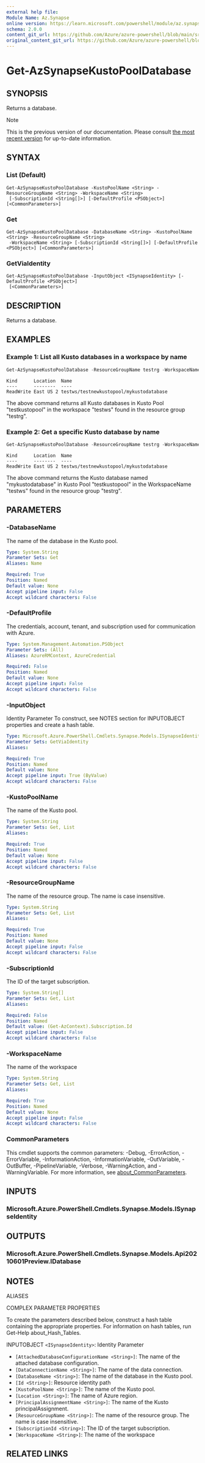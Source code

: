 ```yaml
---
external help file:
Module Name: Az.Synapse
online version: https://learn.microsoft.com/powershell/module/az.synapse/get-azsynapsekustopooldatabase
schema: 2.0.0
content_git_url: https://github.com/Azure/azure-powershell/blob/main/src/Synapse/Synapse/help/Get-AzSynapseKustoPoolDatabase.md
original_content_git_url: https://github.com/Azure/azure-powershell/blob/main/src/Synapse/Synapse/help/Get-AzSynapseKustoPoolDatabase.md
---
```


# Get-AzSynapseKustoPoolDatabase

## SYNOPSIS
Returns a database.

> [!NOTE]
>This is the previous version of our documentation. Please consult [the most recent version](/powershell/module/az.synapse/get-azsynapsekustopooldatabase) for up-to-date information.

## SYNTAX

### List (Default)
```
Get-AzSynapseKustoPoolDatabase -KustoPoolName <String> -ResourceGroupName <String> -WorkspaceName <String>
 [-SubscriptionId <String[]>] [-DefaultProfile <PSObject>] [<CommonParameters>]
```

### Get
```
Get-AzSynapseKustoPoolDatabase -DatabaseName <String> -KustoPoolName <String> -ResourceGroupName <String>
 -WorkspaceName <String> [-SubscriptionId <String[]>] [-DefaultProfile <PSObject>] [<CommonParameters>]
```

### GetViaIdentity
```
Get-AzSynapseKustoPoolDatabase -InputObject <ISynapseIdentity> [-DefaultProfile <PSObject>]
 [<CommonParameters>]
```

## DESCRIPTION
Returns a database.

## EXAMPLES

### Example 1: List all Kusto databases in a workspace by name
```powershell
Get-AzSynapseKustoPoolDatabase -ResourceGroupName testrg -WorkspaceName testws -KustoPoolName testkustopool
```

```output
Kind      Location  Name
----      --------  ----
ReadWrite East US 2 testws/testnewkustopool/mykustodatabase
```

The above command returns all Kusto databases in Kusto Pool "testkustopool" in the workspace "testws" found in the resource group "testrg".

### Example 2: Get a specific Kusto database by name
```powershell
Get-AzSynapseKustoPoolDatabase -ResourceGroupName testrg -WorkspaceName testws -KustoPoolName testkustopool -DatabaseName mykustodatabase
```

```output
Kind      Location  Name
----      --------  ----
ReadWrite East US 2 testws/testnewkustopool/mykustodatabase
```

The above command returns the Kusto database named "mykustodatabase" in Kusto Pool "testkustopool" in the WorkspaceName "testws" found in the resource group "testrg".

## PARAMETERS

### -DatabaseName
The name of the database in the Kusto pool.

```yaml
Type: System.String
Parameter Sets: Get
Aliases: Name

Required: True
Position: Named
Default value: None
Accept pipeline input: False
Accept wildcard characters: False
```

### -DefaultProfile
The credentials, account, tenant, and subscription used for communication with Azure.

```yaml
Type: System.Management.Automation.PSObject
Parameter Sets: (All)
Aliases: AzureRMContext, AzureCredential

Required: False
Position: Named
Default value: None
Accept pipeline input: False
Accept wildcard characters: False
```

### -InputObject
Identity Parameter
To construct, see NOTES section for INPUTOBJECT properties and create a hash table.

```yaml
Type: Microsoft.Azure.PowerShell.Cmdlets.Synapse.Models.ISynapseIdentity
Parameter Sets: GetViaIdentity
Aliases:

Required: True
Position: Named
Default value: None
Accept pipeline input: True (ByValue)
Accept wildcard characters: False
```

### -KustoPoolName
The name of the Kusto pool.

```yaml
Type: System.String
Parameter Sets: Get, List
Aliases:

Required: True
Position: Named
Default value: None
Accept pipeline input: False
Accept wildcard characters: False
```

### -ResourceGroupName
The name of the resource group.
The name is case insensitive.

```yaml
Type: System.String
Parameter Sets: Get, List
Aliases:

Required: True
Position: Named
Default value: None
Accept pipeline input: False
Accept wildcard characters: False
```

### -SubscriptionId
The ID of the target subscription.

```yaml
Type: System.String[]
Parameter Sets: Get, List
Aliases:

Required: False
Position: Named
Default value: (Get-AzContext).Subscription.Id
Accept pipeline input: False
Accept wildcard characters: False
```

### -WorkspaceName
The name of the workspace

```yaml
Type: System.String
Parameter Sets: Get, List
Aliases:

Required: True
Position: Named
Default value: None
Accept pipeline input: False
Accept wildcard characters: False
```

### CommonParameters
This cmdlet supports the common parameters: -Debug, -ErrorAction, -ErrorVariable, -InformationAction, -InformationVariable, -OutVariable, -OutBuffer, -PipelineVariable, -Verbose, -WarningAction, and -WarningVariable. For more information, see [about_CommonParameters](http://go.microsoft.com/fwlink/?LinkID=113216).

## INPUTS

### Microsoft.Azure.PowerShell.Cmdlets.Synapse.Models.ISynapseIdentity

## OUTPUTS

### Microsoft.Azure.PowerShell.Cmdlets.Synapse.Models.Api20210601Preview.IDatabase

## NOTES

ALIASES

COMPLEX PARAMETER PROPERTIES

To create the parameters described below, construct a hash table containing the appropriate properties. For information on hash tables, run Get-Help about_Hash_Tables.


INPUTOBJECT `<ISynapseIdentity>`: Identity Parameter
  - `[AttachedDatabaseConfigurationName <String>]`: The name of the attached database configuration.
  - `[DataConnectionName <String>]`: The name of the data connection.
  - `[DatabaseName <String>]`: The name of the database in the Kusto pool.
  - `[Id <String>]`: Resource identity path
  - `[KustoPoolName <String>]`: The name of the Kusto pool.
  - `[Location <String>]`: The name of Azure region.
  - `[PrincipalAssignmentName <String>]`: The name of the Kusto principalAssignment.
  - `[ResourceGroupName <String>]`: The name of the resource group. The name is case insensitive.
  - `[SubscriptionId <String>]`: The ID of the target subscription.
  - `[WorkspaceName <String>]`: The name of the workspace

## RELATED LINKS


